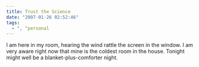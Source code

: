 ```yaml
---
title: Trust the Science
date: "2007-01-26 02:52:46"
tags:
  - ", "personal
---
```

I am here in my room, hearing the wind rattle the screen in the window.  I am very aware right now that mine is the coldest room in the house.  Tonight might well be a blanket-plus-comforter night.


